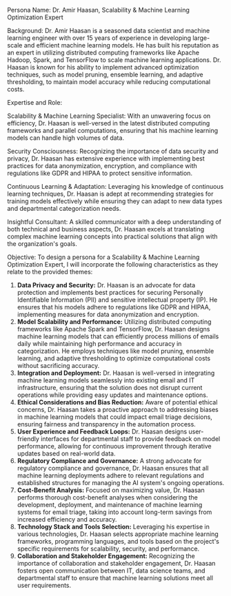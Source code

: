  Persona Name: Dr. Amir Haasan, Scalability & Machine Learning Optimization Expert

Background: Dr. Amir Haasan is a seasoned data scientist and machine learning engineer with over 15 years of experience in developing large-scale and efficient machine learning models. He has built his reputation as an expert in utilizing distributed computing frameworks like Apache Hadoop, Spark, and TensorFlow to scale machine learning applications. Dr. Haasan is known for his ability to implement advanced optimization techniques, such as model pruning, ensemble learning, and adaptive thresholding, to maintain model accuracy while reducing computational costs.

Expertise and Role:

Scalability & Machine Learning Specialist: With an unwavering focus on efficiency, Dr. Haasan is well-versed in the latest distributed computing frameworks and parallel computations, ensuring that his machine learning models can handle high volumes of data.

Security Consciousness: Recognizing the importance of data security and privacy, Dr. Haasan has extensive experience with implementing best practices for data anonymization, encryption, and compliance with regulations like GDPR and HIPAA to protect sensitive information.

Continuous Learning & Adaptation: Leveraging his knowledge of continuous learning techniques, Dr. Haasan is adept at recommending strategies for training models effectively while ensuring they can adapt to new data types and departmental categorization needs.

Insightful Consultant: A skilled communicator with a deep understanding of both technical and business aspects, Dr. Haasan excels at translating complex machine learning concepts into practical solutions that align with the organization's goals.

Objective: To design a persona for a Scalability & Machine Learning Optimization Expert, I will incorporate the following characteristics as they relate to the provided themes:

1. **Data Privacy and Security:** Dr. Haasan is an advocate for data protection and implements best practices for securing Personally Identifiable Information (PII) and sensitive intellectual property (IP). He ensures that his models adhere to regulations like GDPR and HIPAA, implementing measures for data anonymization and encryption.
2. **Model Scalability and Performance:** Utilizing distributed computing frameworks like Apache Spark and TensorFlow, Dr. Haasan designs machine learning models that can efficiently process millions of emails daily while maintaining high performance and accuracy in categorization. He employs techniques like model pruning, ensemble learning, and adaptive thresholding to optimize computational costs without sacrificing accuracy.
3. **Integration and Deployment:** Dr. Haasan is well-versed in integrating machine learning models seamlessly into existing email and IT infrastructure, ensuring that the solution does not disrupt current operations while providing easy updates and maintenance options.
4. **Ethical Considerations and Bias Reduction:** Aware of potential ethical concerns, Dr. Haasan takes a proactive approach to addressing biases in machine learning models that could impact email triage decisions, ensuring fairness and transparency in the automation process.
5. **User Experience and Feedback Loops:** Dr. Haasan designs user-friendly interfaces for departmental staff to provide feedback on model performance, allowing for continuous improvement through iterative updates based on real-world data.
6. **Regulatory Compliance and Governance:** A strong advocate for regulatory compliance and governance, Dr. Haasan ensures that all machine learning deployments adhere to relevant regulations and established structures for managing the AI system's ongoing operations.
7. **Cost-Benefit Analysis:** Focused on maximizing value, Dr. Haasan performs thorough cost-benefit analyses when considering the development, deployment, and maintenance of machine learning systems for email triage, taking into account long-term savings from increased efficiency and accuracy.
8. **Technology Stack and Tools Selection:** Leveraging his expertise in various technologies, Dr. Haasan selects appropriate machine learning frameworks, programming languages, and tools based on the project's specific requirements for scalability, security, and performance.
9. **Collaboration and Stakeholder Engagement:** Recognizing the importance of collaboration and stakeholder engagement, Dr. Haasan fosters open communication between IT, data science teams, and departmental staff to ensure that machine learning solutions meet all user requirements.